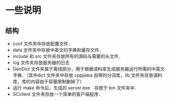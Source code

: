 # 一些说明
## 结构
* conf 文件夹中存放配置文件．
* data 文件夹中存放中英文的字典和缓存文件．
* include 和 src 文件夹存放所有的源码与需要的头文件．
* log 文件夹存放服务器的日志
* GenDict 文件夹属于离线部分，用于根据语料库生成服务器运行所需的中英文字典．（其中dict 文件夹中存放 cppjieba 自带的分词库，lib 文件夹存放语料库，库的内容由于容量限制删掉了）
* 运行 make 命令后，生成的 server.exe　存放于 bin 文件夹中．
* SCclient 文件夹存放一个简单的客户端程序．
